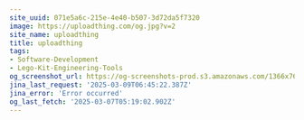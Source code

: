 ```yaml
---
site_uuid: 071e5a6c-215e-4e40-b507-3d72da5f7320
image: https://uploadthing.com/og.jpg?v=2
site_name: uploadthing
title: uploadthing
tags:
- Software-Development
- Lego-Kit-Engineering-Tools
og_screenshot_url: https://og-screenshots-prod.s3.amazonaws.com/1366x768/80/false/ded95dbfaaaac26c52461ff609921ad9b4d45b5641e92e950fc608d577bdfe7e.jpeg
jina_last_request: '2025-03-09T06:45:22.387Z'
jina_error: 'Error occurred'
og_last_fetch: '2025-03-07T05:19:02.902Z'
---
```


